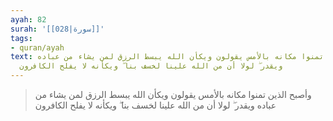 ```yaml
---
ayah: 82
surah: '[[028|سورة]]'
tags:
- quran/ayah
text: وأصبح الذين تمنوا مكانه بالأمس يقولون ويكأن الله يبسط الرزق لمن يشاء من عباده
  ويقدر ۖ لولا أن من الله علينا لخسف بنا ۖ ويكأنه لا يفلح الكافرون
---
```

> وأصبح الذين تمنوا مكانه بالأمس يقولون ويكأن الله يبسط الرزق لمن يشاء من عباده ويقدر ۖ لولا أن من الله علينا لخسف بنا ۖ ويكأنه لا يفلح الكافرون
